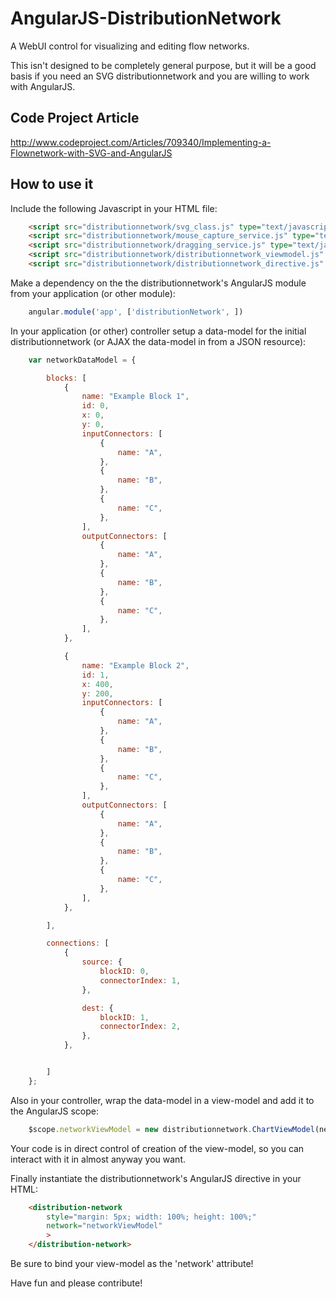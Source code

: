 AngularJS-DistributionNetwork
===================

A WebUI control for visualizing and editing flow networks.

This isn't designed to be completely general purpose, but it will be a good basis if you need an SVG distributionnetwork and you are willing to work with AngularJS.

Code Project Article
--------------------

http://www.codeproject.com/Articles/709340/Implementing-a-Flownetwork-with-SVG-and-AngularJS


How to use it
-------------

Include the following Javascript in your HTML file:

```html
	<script src="distributionnetwork/svg_class.js" type="text/javascript"></script>
	<script src="distributionnetwork/mouse_capture_service.js" type="text/javascript"></script>
	<script src="distributionnetwork/dragging_service.js" type="text/javascript"></script>
	<script src="distributionnetwork/distributionnetwork_viewmodel.js" type="text/javascript"></script>
	<script src="distributionnetwork/distributionnetwork_directive.js" type="text/javascript"></script>
```

Make a dependency on the the distributionnetwork's AngularJS module from your application (or other module):

```javascript
	angular.module('app', ['distributionNetwork', ])
```

In your application (or other) controller setup a data-model for the initial distributionnetwork (or AJAX the data-model in from a JSON resource):

```javascript
	var networkDataModel = {

		blocks: [
			{
				name: "Example Block 1",
				id: 0,
				x: 0,
				y: 0,
				inputConnectors: [
					{
						name: "A",
					},
					{
						name: "B",
					},
					{
						name: "C",
					},
				],
				outputConnectors: [
					{
						name: "A",
					},
					{
						name: "B",
					},
					{
						name: "C",
					},
				],
			},

			{
				name: "Example Block 2",
				id: 1,
				x: 400,
				y: 200,
				inputConnectors: [
					{
						name: "A",
					},
					{
						name: "B",
					},
					{
						name: "C",
					},
				],
				outputConnectors: [
					{
						name: "A",
					},
					{
						name: "B",
					},
					{
						name: "C",
					},
				],
			},

		],

		connections: [
			{
				source: {
					blockID: 0,
					connectorIndex: 1,
				},

				dest: {
					blockID: 1,
					connectorIndex: 2,
				},
			},


		]
	};
```

Also in your controller, wrap the data-model in a view-model and add it to the AngularJS scope:

```javascript
	$scope.networkViewModel = new distributionnetwork.ChartViewModel(networkDataModel);
```

Your code is in direct control of creation of the view-model, so you can interact with it in almost anyway you want.

Finally instantiate the distributionnetwork's AngularJS directive in your HTML:

```html
    <distribution-network
		style="margin: 5px; width: 100%; height: 100%;"
      	network="networkViewModel"
      	>
    </distribution-network>
```

Be sure to bind your view-model as the 'network' attribute!


Have fun and please contribute!
